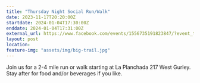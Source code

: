 ```yaml
---
title: "Thursday Night Social Run/Walk"
date: 2023-11-17T20:20:00Z
startdate: 2024-01-04T17:30:00Z
enddate: 2024-01-04T17:31:00Z
external_url: https://www.facebook.com/events/1556735191823847/?event_time_id=1556735241823842
layout: post
location: 
feature-img: "assets/img/big-trail.jpg"
---
```


Join us for a 2-4 mile run or walk starting at La Planchada 217 West Gurley. Stay after for food and/or beverages if you like. <br>
  <br>
  
